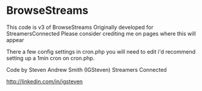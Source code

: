 # BrowseStreams
This code is v3 of BrowseStreams Originally developed for StreamersConnected
Please consider crediting me on pages where this will appear

There a few config settings in cron.php you will need to edit
i'd recommend setting up a 1min cron on cron.php.


Code by Steven Andrew Smith (IGSteven)
Streamers Connected

http://linkedin.com/in/igsteven
